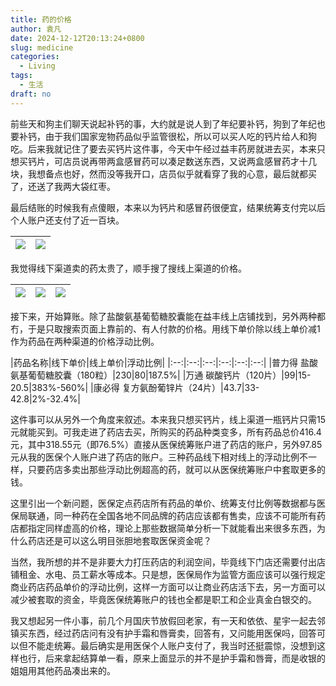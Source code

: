 ```yaml
---
title: 药的价格
author: 袁凡
date: 2024-12-12T20:13:24+0800
slug: medicine
categories:
  - Living
tags:
  - 生活
draft: no
---
```


<!--more-->

前些天和狗主们聊天说起补钙的事，大约就是说人到了年纪要补钙，狗到了年纪也要补钙，由于我们国家宠物药品似乎监管很松，所以可以买人吃的钙片给人和狗吃。后来我就记住了要去买钙片这件事，今天中午经过益丰药房就进去买，本来只想买钙片，可店员说再带两盒感冒药可以凑足数送东西，又说两盒感冒药才十几块，我想备点也好，然而没等我开口，店员似乎就看穿了我的心意，最后就都买了，还送了我两大袋红枣。

最后结账的时候我有点傻眼，本来以为钙片和感冒药很便宜，结果统筹支付完以后个人账户还支付了近一百块。

|![](https://yuanfan.rbind.io/images/2024/2024-12-12-01.jpg)|![](https://yuanfan.rbind.io/images/2024/2024-12-12-02.jpg)|
|:-:|:-:|

我觉得线下渠道卖的药太贵了，顺手搜了搜线上渠道的价格。

|![](https://yuanfan.rbind.io/images/2024/2024-12-12-03.jpg)|![](https://yuanfan.rbind.io/images/2024/2024-12-12-04.jpg)|![](https://yuanfan.rbind.io/images/2024/2024-12-12-04.jpg)|
|:-:|:-:|:-:|

接下来，开始算账。除了盐酸氨基葡萄糖胶囊能在益丰线上店铺找到，另外两种都冇，于是只取搜索页面上靠前的、有人付款的价格。用线下单价除以线上单价减1作为药品在两种渠道的价格浮动比例。

|药品名称|线下单价|线上单价|浮动比例|
|:--:|:--:|:--:|:--:|:--:|:--:|
|普力得 盐酸氨基葡萄糖胶囊（180粒）|230|80|187.5%|
|万通 碳酸钙片（120片）|99|15-20.5|383%-560%|
|康必得 复方氨酚葡锌片（24片）|43.7|33-42.8|2%-32.4%|

这件事可以从另外一个角度来叙述。本来我只想买钙片，线上渠道一瓶钙片只需15元就能买到。可我走进了药店去买，所购买的药品种类变多，所有药品总价416.4元，其中318.55元（即76.5%）直接从医保统筹账户进了药店的账户，另外97.85元从我的医保个人账户进了药店的账户。三种药品线下相对线上的浮动比例不一样，只要药店多卖出那些浮动比例超高的药，就可以从医保统筹账户中套取更多的钱。

这里引出一个新问题，医保定点药店所有药品的单价、统筹支付比例等数据都与医保局联通，同一种药在全国各地不同品牌的药店应该都有售卖，应该不可能所有药店都指定同样虚高的价格，理论上那些数据简单分析一下就能看出来很多东西，为什么药店还是可以这么明目张胆地套取医保资金呢？

当然，我所想的并不是非要大力打压药店的利润空间，毕竟线下门店还需要付出店铺租金、水电、员工薪水等成本。只是想，医保局作为监管方面应该可以强行规定商业药店药品单价的浮动比例，这样一方面可以让商业药店活下去，另一方面可以减少被套取的资金，毕竟医保统筹账户的钱也全都是职工和企业真金白银交的。

我又想起另一件小事，前几个月国庆节放假回老家，有一天和依依、星宇一起去邻镇买东西，经过药店问有没有护手霜和唇膏卖，回答有，又问能用医保吗，回答可以但不能走统筹。最后确实是用医保个人账户支付了，我当时还挺震惊，没想到这样也行，后来拿起结算单一看，原来上面显示的并不是护手霜和唇膏，而是收银的姐姐用其他药品凑出来的。
